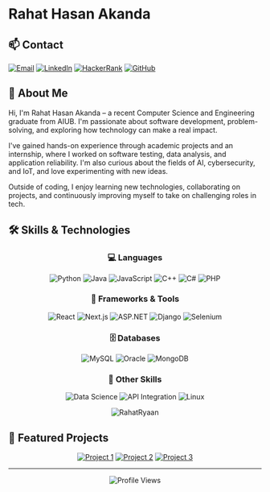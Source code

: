 # Rahat Hasan Akanda

## 📫 Contact
[![Email](https://img.shields.io/badge/Email-ryanrahat6@gmail.com-D14836?style=for-the-badge&logo=gmail&logoColor=white)](mailto:ryanrahat6@gmail.com)
[![LinkedIn](https://img.shields.io/badge/LinkedIn-Connect-0077B5?style=for-the-badge&logo=linkedin&logoColor=white)](https://linkedin.com/in/yourprofile)
[![HackerRank](https://img.shields.io/badge/HackerRank-Profile-2EC866?style=for-the-badge&logo=HackerRank&logoColor=white)](https://www.hackerrank.com/profile/rh_rahat16)
[![GitHub](https://img.shields.io/badge/GitHub-Follow-181717?style=for-the-badge&logo=github&logoColor=white)](https://github.com/rhrahat16)

## 👋 About Me

Hi, I'm Rahat Hasan Akanda – a recent Computer Science and Engineering graduate from AIUB. I'm passionate about software development, problem-solving, and exploring how technology can make a real impact.

I've gained hands-on experience through academic projects and an internship, where I worked on software testing, data analysis, and application reliability. I'm also curious about the fields of AI, cybersecurity, and IoT, and love experimenting with new ideas.

Outside of coding, I enjoy learning new technologies, collaborating on projects, and continuously improving myself to take on challenging roles in tech.

## 🛠️ Skills & Technologies

<div align="center">

### 💻 Languages
![Python](https://img.shields.io/badge/Python-3776AB?style=for-the-badge&logo=python&logoColor=white)
![Java](https://img.shields.io/badge/Java-ED8B00?style=for-the-badge&logo=java&logoColor=white)
![JavaScript](https://img.shields.io/badge/JavaScript-F7DF1E?style=for-the-badge&logo=javascript&logoColor=black)
![C++](https://img.shields.io/badge/C++-00599C?style=for-the-badge&logo=c%2B%2B&logoColor=white)
![C#](https://img.shields.io/badge/C%23-239120?style=for-the-badge&logo=c-sharp&logoColor=white)
![PHP](https://img.shields.io/badge/PHP-777BB4?style=for-the-badge&logo=php&logoColor=white)

### 🚀 Frameworks & Tools
![React](https://img.shields.io/badge/React-20232A?style=for-the-badge&logo=react&logoColor=61DAFB)
![Next.js](https://img.shields.io/badge/Next.js-000000?style=for-the-badge&logo=next.js&logoColor=white)
![ASP.NET](https://img.shields.io/badge/ASP.NET-512BD4?style=for-the-badge&logo=dotnet&logoColor=white)
![Django](https://img.shields.io/badge/Django-092E20?style=for-the-badge&logo=django&logoColor=white)
![Selenium](https://img.shields.io/badge/Selenium-43B02A?style=for-the-badge&logo=selenium&logoColor=white)

### 🗄️ Databases
![MySQL](https://img.shields.io/badge/MySQL-4479A1?style=for-the-badge&logo=mysql&logoColor=white)
![Oracle](https://img.shields.io/badge/Oracle-F80000?style=for-the-badge&logo=oracle&logoColor=white)
![MongoDB](https://img.shields.io/badge/MongoDB-47A248?style=for-the-badge&logo=mongodb&logoColor=white)

### 🔧 Other Skills
![Data Science](https://img.shields.io/badge/Data_Science-01D277?style=for-the-badge&logo=python&logoColor=white)
![API Integration](https://img.shields.io/badge/API_Integration-FF6B6B?style=for-the-badge&logo=postman&logoColor=white)
![Linux](https://img.shields.io/badge/Linux-FCC624?style=for-the-badge&logo=linux&logoColor=black)

</div>

<p align="center"> <img src="https://github-readme-stats.vercel.app/api?username=RahatRyaan&show_icons=true&count_private=true&theme=dark" alt="RahatRyaan" />  

## 📁 Featured Projects

<div align="center">

[![Project 1](https://img.shields.io/badge/Project-1-blue?style=for-the-badge)](https://github.com/rhrahat16/project1)
[![Project 2](https://img.shields.io/badge/Project-2-green?style=for-the-badge)](https://github.com/rhrahat16/project2)
[![Project 3](https://img.shields.io/badge/Project-3-orange?style=for-the-badge)](https://github.com/rhrahat16/project3)

</div>

---

<div align="center">

<img src="https://komarev.com/ghpvc/?username=rhrahat16&color=blue&style=flat" alt="Profile Views" />

</div>
